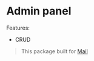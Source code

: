 # Admin panel
Features:
* CRUD

> This package built for [Mail](https://mail-laravel.000webhostapp.com/) <br />

